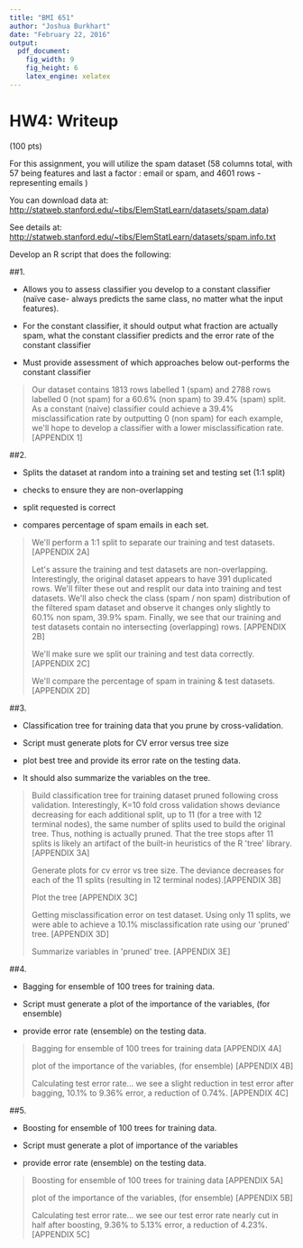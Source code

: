 ```yaml
---
title: "BMI 651"
author: "Joshua Burkhart"
date: "February 22, 2016"
output: 
  pdf_document: 
    fig_width: 9
    fig_height: 6
    latex_engine: xelatex
---
```


# HW4: Writeup

(100 pts) 

For this assignment, you will utilize the spam dataset  (58 columns total, with 57 being features and last a factor : email or spam, and 4601 rows - representing emails ) 

You can download data at: http://statweb.stanford.edu/~tibs/ElemStatLearn/datasets/spam.data) 

See details at: http://statweb.stanford.edu/~tibs/ElemStatLearn/datasets/spam.info.txt

Develop an R script that does the following:

##1.

- Allows you to assess classifier you develop to a constant classifier (naïve case- always predicts the same class, no matter what the input features).

- For the constant classifier, it should  output what fraction are actually spam, what the constant classifier predicts and the error rate of the constant classifier

- Must provide assessment of which approaches below out-performs the constant classifier

> Our dataset contains 1813 rows labelled 1 (spam) and 2788 rows labelled 0 (not spam) for a 60.6% (non spam) to 39.4% (spam) split. As a constant (naive) classifier could achieve a 39.4% misclassification rate by outputting 0 (non spam) for each example, we'll hope to develop a classifier with a lower misclassification rate. [APPENDIX 1] 

##2.

- Splits the dataset at random into a training set and testing set (1:1 split)

- checks to ensure they are non-overlapping

- split requested is correct

- compares percentage of spam emails in each set. 

> We'll perform a 1:1 split to separate our training and test datasets. [APPENDIX 2A]
> 
> Let's assure the training and test datasets are non-overlapping. Interestingly, the original dataset appears to have 391 duplicated rows. We'll filter these out and resplit our data into training and test datasets. We'll also check the class (spam / non spam) distribution of the filtered spam dataset and observe it changes only slightly to 60.1% non spam, 39.9% spam. Finally, we see that our training and test datasets contain no intersecting (overlapping) rows. [APPENDIX 2B]
> 
> We'll make sure we split our training and test data correctly. [APPENDIX 2C]
> 
> We'll compare the percentage of spam in training & test datasets. [APPENDIX 2D]

##3.

- Classification tree for training data that you prune by cross-validation.

- Script must generate plots for CV error versus tree size

- plot best tree and provide its error rate on the testing data. 

- It should also summarize the variables on the tree. 

> Build classification tree for training dataset pruned following cross validation. Interestingly, K=10 fold cross validation shows deviance decreasing for each additional split, up to 11 (for a tree with 12 terminal nodes), the same number of splits used to build the original tree. Thus, nothing is actually pruned. That the tree stops after 11 splits is likely an artifact of the built-in heuristics of the R 'tree' library. [APPENDIX 3A]
> 
> Generate plots for cv error vs tree size. The deviance decreases for each of the 11 splits (resulting in 12 terminal nodes).[APPENDIX 3B]
> 
> Plot the tree [APPENDIX 3C]
> 
> Getting misclassification error on test dataset. Using only 11 splits, we were able to achieve a 10.1% misclassification rate using our 'pruned' tree. [APPENDIX 3D]
> 
> Summarize variables in 'pruned' tree. [APPENDIX 3E]

##4.

- Bagging for ensemble of 100 trees for training data.

- Script must generate a plot of the importance of the variables, (for ensemble)

- provide error rate (ensemble) on the testing data.

> Bagging for ensemble of 100 trees for training data [APPENDIX 4A]
> 
> plot of the importance of the variables, (for ensemble) [APPENDIX 4B]
> 
> Calculating test error rate... we see a slight reduction in test error after bagging, 10.1% to 9.36% error, a reduction of 0.74%. [APPENDIX 4C]

##5.

- Boosting for ensemble of 100 trees for training data. 

- Script must generate a plot of  importance of the variables

- provide error rate (ensemble) on the testing data.

> Boosting for ensemble of 100 trees for training data [APPENDIX 5A]
> 
> plot of the importance of the variables, (for ensemble) [APPENDIX 5B]
> 
> Calculating test error rate... we see our test error rate nearly cut in half after boosting, 9.36% to 5.13% error, a reduction of 4.23%. [APPENDIX 5C]